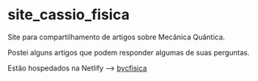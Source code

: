 # site_cassio_fisica
Site para compartilhamento de artigos sobre Mecânica Quântica.

Postei alguns artigos que podem responder algumas de suas perguntas.

Estão hospedados na Netlify -->
[bycfisica](https://bycfisica.netlify.app/)
